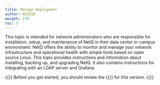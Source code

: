 ```yaml
---
title: Manage Deployment
author: NVIDIA
weight: 170
toc: 2
---
```

This topic is intended for network administrators who are responsible for installation, setup, and maintenance of NetQ in their data center or campus environment. NetQ offers the ability to monitor and manage your network infrastructure and operational health with simple tools based on open source Linux. This topic provides instructions and information about installing, backing up, and upgrading NetQ. It also contains instructions for integrating with an LDAP server and Grafana.

{{<notice tip>}}
Before you get started, you should review the {{<link title="NVIDIA NetQ 3.3 Release Notes" text="release notes">}} for this version.
{{</notice>}}
